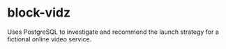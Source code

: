 # block-vidz
Uses PostgreSQL to investigate and recommend the launch strategy for a fictional online video service.
